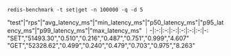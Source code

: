 ```
redis-benchmark -t set|get -n 100000 -q -d 5
```





"test"|"rps"|"avg_latency_ms"|"min_latency_ms"|"p50_latency_ms"|"p95_latency_ms"|"p99_latency_ms"|"max_latency_ms"
｜-|:-:|:-:|:-:|:-:|:-:|:-:|-:
"SET","51493.30","0.510","0.216","0.487","0.751","0.999","4.607"
"GET","52328.62","0.499","0.240","0.479","0.703","0.975","8.263"